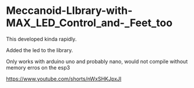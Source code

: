 # Meccanoid-LIbrary-with-MAX_LED_Control_and-_Feet_too

This developed kinda rapidly.

Added the led to the library.

Only works with arduino uno and probably nano, would not compile without memory erros on the esp3

https://www.youtube.com/shorts/nWxSHKJpxJI
